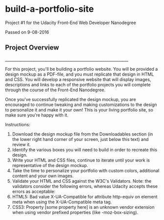 # build-a-portfolio-site
Project #1 for the Udacity Front-End Web Developer Nanodegree

Passed on 9-08-2016

<h2>Project Overview</h2>
_______________________________________________________________

For this project, you'll be building a portfolio website. You will be provided a design mockup as a PDF-file, and you must replicate that design in HTML and CSS. You will develop a responsive website that will display images, descriptions and links to each of the portfolio projects you will complete through the course of the Front-End Nanodegree.

Once you've successfully replicated the design mockup, you are encouraged to continue tweaking and making customizations to the design to personalize it and make it your own! This is your living portfolio site, so make sure you're happy with it.

Instructions:

1. Download the design mockup file from the Downloadables section (in the lower right hand corner of your screen, just below this text)     and review it.
2. Identify the various boxes you will need to build in order to recreate this design.
3. Write your HTML and CSS files, continue to iterate until your work is representative of the design mockup.
4. Take the time to personalize your portfolio with custom colors, additional content and your own images.
5. Validate your HTML and CSS against the W3C's Validators. Note: the validators consider the following errors, whereas Udacity accepts     these errors as acceptable:
6. HTML5: Bad value X-UA-Compatible for attribute http-equiv on element meta when using the X-UA-Compatible meta tag.
7. CSS3: Property [some property here] is an unknown vendor extension when using vendor prefixed properties (like -moz-box-sizing).
